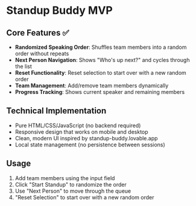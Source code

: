 # Standup Buddy MVP

## Core Features ✅
- **Randomized Speaking Order**: Shuffles team members into a random order without repeats
- **Next Person Navigation**: Shows "Who's up next?" and cycles through the list
- **Reset Functionality**: Reset selection to start over with a new random order
- **Team Management**: Add/remove team members dynamically
- **Progress Tracking**: Shows current speaker and remaining members

## Technical Implementation
- Pure HTML/CSS/JavaScript (no backend required)
- Responsive design that works on mobile and desktop
- Clean, modern UI inspired by standup-buddy.lovable.app
- Local state management (no persistence between sessions)

## Usage
1. Add team members using the input field
2. Click "Start Standup" to randomize the order
3. Use "Next Person" to move through the queue
4. "Reset Selection" to start over with a new random order


